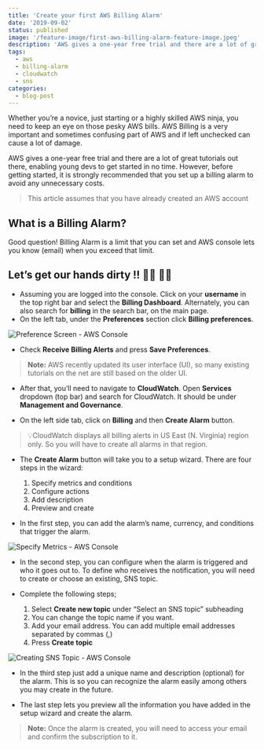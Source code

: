 ```yaml
---
title: 'Create your first AWS Billing Alarm'
date: '2019-09-02'
status: published
image: '/feature-image/first-aws-billing-alarm-feature-image.jpeg'
description: 'AWS gives a one-year free trial and there are a lot of great tutorials out there, enabling young devs to get started in no time. However, before getting started, it is strongly recommended that you set up a billing alarm to avoid any unnecessary costs.'
tags:
  - aws
  - billing-alarm
  - cloudwatch
  - sns
categories:
  - blog-post
---
```


Whether you’re a novice, just starting or a highly skilled AWS ninja, you need to keep an eye on those pesky AWS bills. AWS Billing is a very important and sometimes confusing part of AWS and if left unchecked can cause a lot of damage.

AWS gives a one-year free trial and there are a lot of great tutorials out there, enabling young devs to get started in no time. However, before getting started, it is strongly recommended that you set up a billing alarm to avoid any unnecessary costs.

> This article assumes that you have already created an AWS account

## What is a Billing Alarm?

Good question! Billing Alarm is a limit that you can set and AWS console lets you know (email) when you exceed that limit.

## Let’s get our hands dirty !! 👩‍💻 👨‍💻

- Assuming you are logged into the console. Click on your **username** in the top right bar and select the **Billing Dashboard**. Alternately, you can also search for **billing** in the search bar, on the main page.
- On the left tab, under the **Preferences** section click **Billing preferences**.

![Preference Screen - AWS Console](/post-images/billing-preferences.png)

- Check **Receive Billing Alerts** and press **Save Preferences**.

> **Note:** AWS recently updated its user interface (UI), so many existing tutorials on the net are still based on the older UI.

- After that, you’ll need to navigate to **CloudWatch**. Open **Services** dropdown (top bar) and search for CloudWatch. It should be under **Management and Governance**.

- On the left side tab, click on **Billing** and then **Create Alarm** button.

> 💡CloudWatch displays all billing alerts in US East (N. Virginia) region only. So you will have to create all alarms in that region.

- The **Create Alarm** button will take you to a setup wizard. There are four steps in the wizard:
  1. Specify metrics and conditions
  2. Configure actions
  3. Add description
  4. Preview and create

- In the first step, you can add the alarm’s name, currency, and conditions that trigger the alarm.

![Specify Metrics - AWS Console](/post-images/billing-specify-metrics.png)

- In the second step, you can configure when the alarm is triggered and who it goes
out to. To define who receives the notification, you will need to create or choose
an existing, SNS topic. 

- Complete the following steps; 
    1. Select **Create new topic** under “Select an SNS topic” subheading 
    2. You can change the topic name if you want.
    3. Add your email address. You can add multiple email addresses separated by commas (,) 
    4. Press **Create topic**

![Creating SNS Topic - AWS Console](/post-images/billing-sns-topic.png)

- In the third step just add a unique name and description (optional) for the alarm.
This is so you can recognize the alarm easily among others you may create in the
future. 

- The last step lets you preview all the information you have added in the
setup wizard and create the alarm.

> **Note:** Once the alarm is created, you will need to access your email and confirm the subscription to it.